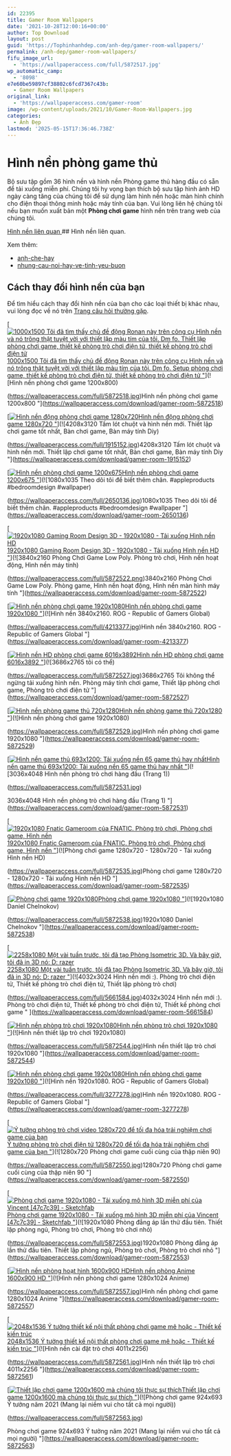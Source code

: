 ```yaml
---
id: 22395
title: Gamer Room Wallpapers
date: '2021-10-28T12:00:16+00:00'
author: Top Download
layout: post
guid: 'https://Tophinhanhdep.com/anh-dep/gamer-room-wallpapers/'
permalink: /anh-dep/gamer-room-wallpapers/
fifu_image_url:
  - 'https://wallpaperaccess.com/full/5872517.jpg'
wp_automatic_camp:
  - '8098'
e7e60be59897cf38802c6fcd7367c43b:
  - Gamer Room Wallpapers
original_link:
  - 'https://wallpaperaccess.com/gamer-room'
image: /wp-content/uploads/2021/10/Gamer-Room-Wallpapers.jpg
categories:
  - Ảnh Đẹp
lastmod: '2025-05-15T17:36:46.738Z'
---
```

# Hình nền phòng game thủ

Bộ sưu tập gồm 36 hình nền và hình nền Phòng game thủ hàng đầu có sẵn để tải xuống miễn phí. Chúng tôi hy vọng bạn thích bộ sưu tập hình ảnh HD ngày càng tăng của chúng tôi để sử dụng làm hình nền hoặc màn hình chính cho điện thoại thông minh hoặc máy tính của bạn. Vui lòng liên hệ chúng tôi nếu bạn muốn xuất bản một **Phòng chơi game** hình nền trên trang web của chúng tôi.

[Hình nền liên quan ](#related) ## Hình nền liên quan.

   
 Xem thêm:

   
- [anh-che-hay](https://tophinhanhdep.com/anh-che/anh-che-hay/)
- [nhung-cau-noi-hay-ve-tinh-yeu-buon](https://tophinhanhdep.com/nhung-cau-noi-hay/nhung-cau-noi-hay-ve-tinh-yeu-buon/)

## Cách thay đổi hình nền của bạn

Để tìm hiểu cách thay đổi hình nền của bạn cho các loại thiết bị khác nhau, vui lòng đọc về nó trên [Trang câu hỏi thường gặp](https://tophinhanhdep.com/faq/).

  
[[![1000x1500 Tôi đã tìm thấy chủ đề động Ronan này trên công cụ Hình nền và nó trông thật tuyệt vời với thiết lập màu tím của tôi.  Dm fo.  Thiết lập phòng chơi game, thiết kế phòng trò chơi điện tử, thiết kế phòng trò chơi điện tử](https://wallpaperaccess.com/full/5872517.jpg)1000x1500 Tôi đã tìm thấy chủ đề động Ronan này trên công cụ Hình nền và nó trông thật tuyệt vời với thiết lập màu tím của tôi. Dm fo. Setup phòng chơi game, thiết kế phòng trò chơi điện tử, thiết kế phòng trò chơi điện tử "](https://wallpaperaccess.com/download/gamer-room-5872517)](![Hình nền phòng chơi game 1200x800)

(https://wallpaperaccess.com/full/5872518.jpg)Hình nền phòng chơi game 1200x800 "](https://wallpaperaccess.com/download/gamer-room-5872518)

[[![Hình nền động phòng chơi game 1280x720](https://wallpaperaccess.com/full/2650137.jpg)Hình nền động phòng chơi game 1280x720 "](https://wallpaperaccess.com/download/gamer-room-2650137)](![4208x3120 Tấm lót chuột và hình nền mới.  Thiết lập chơi game tốt nhất, Bàn chơi game, Bàn máy tính Diy)

(https://wallpaperaccess.com/full/1915152.jpg)4208x3120 Tấm lót chuột và hình nền mới. Thiết lập chơi game tốt nhất, Bàn chơi game, Bàn máy tính Diy "](https://wallpaperaccess.com/download/gamer-room-1915152)

[[![Hình nền phòng chơi game 1200x675](https://wallpaperaccess.com/full/5574634.jpg)Hình nền phòng chơi game 1200x675 "](https://wallpaperaccess.com/download/gamer-room-5574634)](![1080x1035 Theo dõi tôi để biết thêm chân.  #appleproducts #bedroomdesign #wallpaper)

(https://wallpaperaccess.com/full/2650136.jpg)1080x1035 Theo dõi tôi để biết thêm chân. #appleproducts #bedroomdesign #wallpaper "](https://wallpaperaccess.com/download/gamer-room-2650136)

[[![1920x1080 Gaming Room Design 3D - 1920x1080 - Tải xuống Hình nền HD](https://wallpaperaccess.com/full/5872521.jpg)1920x1080 Gaming Room Design 3D - 1920x1080 - Tải xuống Hình nền HD "](https://wallpaperaccess.com/download/gamer-room-5872521)](![3840x2160 Phòng Chơi Game Low Poly.  Phòng trò chơi, Hình nền hoạt động, Hình nền máy tính)

(https://wallpaperaccess.com/full/5872522.png)3840x2160 Phòng Chơi Game Low Poly. Phòng game, Hình nền hoạt động, Hình nền màn hình máy tính "](https://wallpaperaccess.com/download/gamer-room-5872522)

[[![Hình nền phòng chơi game 1920x1080](https://wallpaperaccess.com/full/3298999.jpg)Hình nền phòng chơi game 1920x1080 "](https://wallpaperaccess.com/download/gamer-room-3298999)](![Hình nền 3840x2160.  ROG - Republic of Gamers Global)

(https://wallpaperaccess.com/full/4213377.jpg)Hình nền 3840x2160. ROG - Republic of Gamers Global "](https://wallpaperaccess.com/download/gamer-room-4213377)

[[![Hình nền HD phòng chơi game 6016x3892](https://wallpaperaccess.com/full/5872526.jpg)Hình nền HD phòng chơi game 6016x3892 "](https://wallpaperaccess.com/download/gamer-room-5872526)](![3686x2765 tôi có thể)

(https://wallpaperaccess.com/full/5872527.jpg)3686x2765 Tôi không thể ngừng tải xuống hình nền. Phòng máy tính chơi game, Thiết lập phòng chơi game, Phòng trò chơi điện tử "](https://wallpaperaccess.com/download/gamer-room-5872527)

[[![Hình nền phòng game thủ 720x1280](https://wallpaperaccess.com/full/5872528.jpg)Hình nền phòng game thủ 720x1280 "](https://wallpaperaccess.com/download/gamer-room-5872528)](![Hình nền phòng chơi game 1920x1080)

(https://wallpaperaccess.com/full/5872529.jpg)Hình nền phòng chơi game 1920x1080 "](https://wallpaperaccess.com/download/gamer-room-5872529)

[[![Hình nền game thủ 693x1200: Tải xuống nền 65 game thủ hay nhất](https://wallpaperaccess.com/full/5872530.jpg)Hình nền game thủ 693x1200: Tải xuống nền 65 game thủ hay nhất "](https://wallpaperaccess.com/download/gamer-room-5872530)](![3036x4048 Hình nền phòng trò chơi hàng đầu (Trang 1))

(https://wallpaperaccess.com/full/5872531.jpg)

3036x4048 Hình nền phòng trò chơi hàng đầu (Trang 1) "](https://wallpaperaccess.com/download/gamer-room-5872531)

[[![1920x1080 Fnatic Gameroom của FNATIC.  Phòng trò chơi, Phòng chơi game, Hình nền](https://wallpaperaccess.com/full/5729987.jpg)1920x1080 Fnatic Gameroom của FNATIC. Phòng trò chơi, Phòng chơi game, Hình nền "](https://wallpaperaccess.com/download/gamer-room-5729987)](![Phòng chơi game 1280x720 - 1280x720 - Tải xuống Hình nền HD)

(https://wallpaperaccess.com/full/5872535.jpg)Phòng chơi game 1280x720 - 1280x720 - Tải xuống Hình nền HD "](https://wallpaperaccess.com/download/gamer-room-5872535)

[[![Phòng chơi game 1920x1080](https://wallpaperaccess.com/full/5872536.jpg)Phòng chơi game 1920x1080 "](https://wallpaperaccess.com/download/gamer-room-5872536)](![1920x1080 Daniel Chelnokov)

(https://wallpaperaccess.com/full/5872538.jpg)1920x1080 Daniel Chelnokov "](https://wallpaperaccess.com/download/gamer-room-5872538)

 [[![2258x1080 Một vài tuần trước, tôi đã tạo Phòng Isometric 3D.  Và bây giờ, tôi đã in 3D nó: D: razer](https://wallpaperaccess.com/full/5872539.jpg)2258x1080 Một vài tuần trước, tôi đã tạo Phòng Isometric 3D. Và bây giờ, tôi đã in 3D nó: D: razer "](https://wallpaperaccess.com/download/gamer-room-5872539)](![4032x3024 Hình nền mới :).  Phòng trò chơi điện tử, Thiết kế phòng trò chơi điện tử, Thiết lập phòng trò chơi)

(https://wallpaperaccess.com/full/5661584.jpg)4032x3024 Hình nền mới :). Phòng trò chơi điện tử, Thiết kế phòng trò chơi điện tử, Thiết kế phòng chơi game " ](https://wallpaperaccess.com/download/gamer-room-5661584)

[[![Hình nền phòng trò chơi 1920x1080](https://wallpaperaccess.com/full/5872542.jpg)Hình nền phòng trò chơi 1920x1080 "](https://wallpaperaccess.com/download/gamer-room-5872542)](![Hình nền thiết lập trò chơi 1920x1080)

(https://wallpaperaccess.com/full/5872544.jpg)Hình nền thiết lập trò chơi 1920x1080 "](https://wallpaperaccess.com/download/gamer-room-5872544)

[[![Hình nền phòng chơi game 1920x1080](https://wallpaperaccess.com/full/5872545.jpg)Hình nền phòng chơi game 1920x1080 "](https://wallpaperaccess.com/download/gamer-room-5872545)](![Hình nền 1920x1080.  ROG - Republic of Gamers Global)

(https://wallpaperaccess.com/full/3277278.jpg)Hình nền 1920x1080. ROG - Republic of Gamers Global "](https://wallpaperaccess.com/download/gamer-room-3277278)

[[![Ý tưởng phòng trò chơi video 1280x720 để tối đa hóa trải nghiệm chơi game của bạn](https://wallpaperaccess.com/full/2650332.jpg)Ý tưởng phòng trò chơi điện tử 1280x720 để tối đa hóa trải nghiệm chơi game của bạn "](https://wallpaperaccess.com/download/gamer-room-2650332)](![1280x720 Phòng chơi game cuối cùng của thập niên 90)

(https://wallpaperaccess.com/full/5872550.jpg)1280x720 Phòng chơi game cuối cùng của thập niên 90 "](https://wallpaperaccess.com/download/gamer-room-5872550)

[[![Phòng chơi game 1920x1080 - Tải xuống mô hình 3D miễn phí của Vincent [47c7c39] - Sketchfab](https://wallpaperaccess.com/full/5872552.jpg)Phòng chơi game 1920x1080 - Tải xuống mô hình 3D miễn phí của Vincent \[47c7c39\] - Sketchfab "](https://wallpaperaccess.com/download/gamer-room-5872552)](![1920x1080 Phòng đẳng áp lần thử đầu tiên.  Thiết lập phòng ngủ, Phòng trò chơi, Phòng trò chơi nhỏ)

(https://wallpaperaccess.com/full/5872553.jpg)1920x1080 Phòng đẳng áp lần thử đầu tiên. Thiết lập phòng ngủ, Phòng trò chơi, Phòng trò chơi nhỏ "](https://wallpaperaccess.com/download/gamer-room-5872553)

[[![Hình nền phòng hoạt hình 1600x900 HD](https://wallpaperaccess.com/full/5872555.jpg)Hình nền phòng Anime 1600x900 HD "](https://wallpaperaccess.com/download/gamer-room-5872555)](![Hình nền phòng chơi game 1280x1024 Anime)

(https://wallpaperaccess.com/full/5872557.jpg)Hình nền phòng chơi game 1280x1024 Anime "](https://wallpaperaccess.com/download/gamer-room-5872557)

[[![2048x1536 Ý tưởng thiết kế nội thất phòng chơi game mê hoặc - Thiết kế kiến ​​trúc](https://wallpaperaccess.com/full/5872558.jpg)2048x1536 Ý tưởng thiết kế nội thất phòng chơi game mê hoặc - Thiết kế kiến ​​trúc "](https://wallpaperaccess.com/download/gamer-room-5872558)](![Hình nền cài đặt trò chơi 4011x2256)

(https://wallpaperaccess.com/full/5872561.jpg)Hình nền thiết lập trò chơi 4011x2256 "](https://wallpaperaccess.com/download/gamer-room-5872561)

[[![Thiết lập chơi game 1200x1600 mà chúng tôi thực sự thích](https://wallpaperaccess.com/full/5872562.jpg)Thiết lập chơi game 1200x1600 mà chúng tôi thực sự thích "](https://wallpaperaccess.com/download/gamer-room-5872562)](![Phòng chơi game 924x693 Ý tưởng năm 2021 (Mang lại niềm vui cho tất cả mọi người))

(https://wallpaperaccess.com/full/5872563.jpg)

Phòng chơi game 924x693 Ý tưởng năm 2021 (Mang lại niềm vui cho tất cả mọi người) "](https://wallpaperaccess.com/download/gamer-room-5872563)
